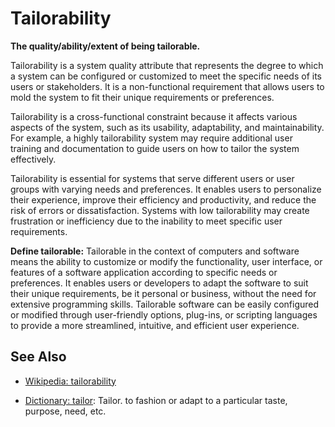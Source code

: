 # Tailorability

**The quality/ability/extent of being tailorable.**

<span data-chatgpt-prompt="explain tailorability (system quality attribute, non-functional requirement, cross-functional constraint)">

Tailorability is a system quality attribute that represents the degree to which a system can be configured or customized to meet the specific needs of its users or stakeholders. It is a non-functional requirement that allows users to mold the system to fit their unique requirements or preferences.

Tailorability is a cross-functional constraint because it affects various aspects of the system, such as its usability, adaptability, and maintainability. For example, a highly tailorability system may require additional user training and documentation to guide users on how to tailor the system effectively.

Tailorability is essential for systems that serve different users or user groups with varying needs and preferences. It enables users to personalize their experience, improve their efficiency and productivity, and reduce the risk of errors or dissatisfaction. Systems with low tailorability may create frustration or inefficiency due to the inability to meet specific user requirements.

</span>

**Define tailorable:** <span data-chatgpt-prompt="define tailorable (computers and software)">Tailorable in the context of computers and software means the ability to customize or modify the functionality, user interface, or features of a software application according to specific needs or preferences. It enables users or developers to adapt the software to suit their unique requirements, be it personal or business, without the need for extensive programming skills. Tailorable software can be easily configured or modified through user-friendly options, plug-ins, or scripting languages to provide a more streamlined, intuitive, and efficient user experience.</span>

## See Also

* [Wikipedia: tailorability](https://wikipedia.org/wiki/tailorability)

* [Dictionary: tailor](https://www.dictionary.com/browse/tailor): Tailor. to fashion or adapt to a particular taste, purpose, need, etc.
